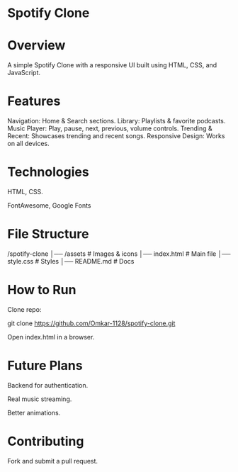 # Spotify Clone

# Overview
A simple Spotify Clone with a responsive UI built using HTML, CSS, and JavaScript.

# Features
Navigation: Home & Search sections.
Library: Playlists & favorite podcasts.
Music Player: Play, pause, next, previous, volume controls.
Trending & Recent: Showcases trending and recent songs.
Responsive Design: Works on all devices.

# Technologies

HTML, CSS.

FontAwesome, Google Fonts

# File Structure

/spotify-clone
│── /assets          # Images & icons
│── index.html       # Main file
│── style.css        # Styles
│── README.md        # Docs

# How to Run

Clone repo:

git clone https://github.com/Omkar-1128/spotify-clone.git

Open index.html in a browser.

# Future Plans

Backend for authentication.

Real music streaming.

Better animations.

# Contributing

Fork and submit a pull request.
